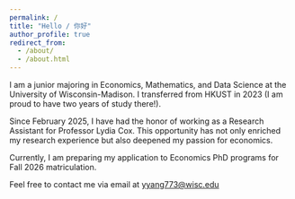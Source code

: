 ```yaml
---
permalink: /
title: "Hello / 你好"
author_profile: true
redirect_from: 
  - /about/
  - /about.html
---
```


I am a junior majoring in Economics, Mathematics, and Data Science at the University of Wisconsin-Madison. I transferred from HKUST in 2023 (I am proud to have two years of study there!).

Since February 2025, I have had the honor of working as a Research Assistant for Professor Lydia Cox. This opportunity has not only enriched my research experience but also deepened my passion for economics.

Currently, I am preparing my application to Economics PhD programs for Fall 2026 matriculation.

Feel free to contact me via email at [yyang773@wisc.edu](mailto:yyang773@wisc.edu)

